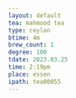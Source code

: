 ```yaml
---
layout: default
tea: mahmood tea
type: ceylon
btime: 4m
brew_count: 1
degree: 100
tdate: 2023.03.25
time: 2:19pm
place: essen
ipath: tea00055
---
```

